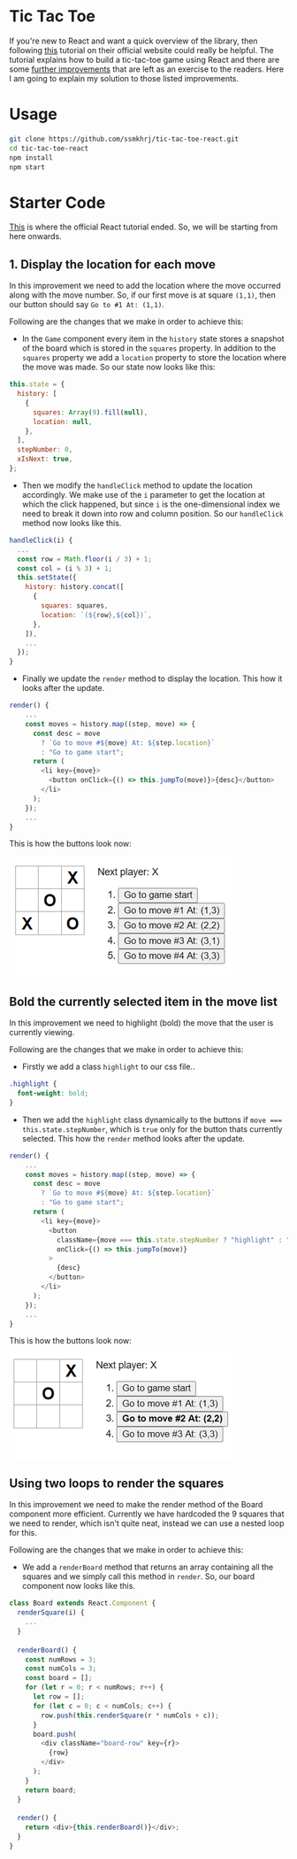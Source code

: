 # Tic Tac Toe

If you're new to React and want a quick overview of the library, then following [this](https://reactjs.org/tutorial/tutorial.html) tutorial on their official website could really be helpful. The tutorial explains how to build a tic-tac-toe game using React and there are some [further improvements](https://reactjs.org/tutorial/tutorial.html#wrapping-up) that are left as an exercise to the readers. Here I am going to explain my solution to those listed improvements.

# Usage

```bash
git clone https://github.com/ssmkhrj/tic-tac-toe-react.git
cd tic-tac-toe-react
npm install
npm start
```

# Starter Code

[This](https://codepen.io/gaearon/pen/gWWZgR?editors=0010) is where the official React tutorial ended. So, we will be starting from here onwards.

## 1. Display the location for each move

In this improvement we need to add the location where the move occurred along with the move number. So, if our first move is at square `(1,1)`, then our button should say `Go to #1 At: (1,1)`.

Following are the changes that we make in order to achieve this:

- In the `Game` component every item in the `history` state stores a snapshot of the board which is stored in the `squares` property. In addition to the `squares` property we add a `location` property to store the location where the move was made. So our state now looks like this:

```js
this.state = {
  history: [
    {
      squares: Array(9).fill(null),
      location: null,
    },
  ],
  stepNumber: 0,
  xIsNext: true,
};
```

- Then we modify the `handleClick` method to update the location accordingly. We make use of the `i` parameter to get the location at which the click happened, but since `i` is the one-dimensional index we need to break it down into row and column position. So our `handleClick` method now looks like this.

```js
handleClick(i) {
  ...
  const row = Math.floor(i / 3) + 1;
  const col = (i % 3) + 1;
  this.setState({
    history: history.concat([
      {
        squares: squares,
        location: `(${row},${col})`,
      },
    ]),
    ...
  });
}
```

- Finally we update the `render` method to display the location. This how it looks after the update.

```js
render() {
    ...
    const moves = history.map((step, move) => {
      const desc = move
        ? `Go to move #${move} At: ${step.location}`
        : "Go to game start";
      return (
        <li key={move}>
          <button onClick={() => this.jumpTo(move)}>{desc}</button>
        </li>
      );
    });
    ...
}
```

This is how the buttons look now:

![Improvement-1](README-Imgs/improvement-1.png)

## Bold the currently selected item in the move list

In this improvement we need to highlight (bold) the move that the user is currently viewing.

Following are the changes that we make in order to achieve this:

- Firstly we add a class `highlight` to our css file..

```css
.highlight {
  font-weight: bold;
}
```

- Then we add the `highlight` class dynamically to the buttons if `move === this.state.stepNumber`, which is `true` only for the button thats currently selected. This how the `render` method looks after the update.

```js
render() {
    ...
    const moves = history.map((step, move) => {
      const desc = move
        ? `Go to move #${move} At: ${step.location}`
        : "Go to game start";
      return (
        <li key={move}>
          <button
            className={move === this.state.stepNumber ? "highlight" : ""}
            onClick={() => this.jumpTo(move)}
          >
            {desc}
          </button>
        </li>
      );
    });
    ...
}
```

This is how the buttons look now:

![Improvement-2](README-Imgs/improvement-2.png)

## Using two loops to render the squares

In this improvement we need to make the render method of the Board component more efficient. Currently we have hardcoded the 9 squares that we need to render, which isn't quite neat, instead we can use a nested loop for this.

Following are the changes that we make in order to achieve this:

- We add a `renderBoard` method that returns an array containing all the squares and we simply call this method in `render`. So, our board component now looks like this.

```js
class Board extends React.Component {
  renderSquare(i) {
    ...
  }

  renderBoard() {
    const numRows = 3;
    const numCols = 3;
    const board = [];
    for (let r = 0; r < numRows; r++) {
      let row = [];
      for (let c = 0; c < numCols; c++) {
        row.push(this.renderSquare(r * numCols + c));
      }
      board.push(
        <div className="board-row" key={r}>
          {row}
        </div>
      );
    }
    return board;
  }

  render() {
    return <div>{this.renderBoard()}</div>;
  }
}
```
